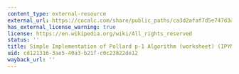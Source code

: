 ```yaml
---
content_type: external-resource
external_url: https://cocalc.com/share/public_paths/ca3d2afaf7d5e747d3d292997f5b8f2fcc704c34
has_external_license_warning: true
license: https://en.wikipedia.org/wiki/All_rights_reserved
status: ''
title: Simple Implementation of Pollard p-1 Algorithm (worksheet) (IPYNB)
uid: cd121316-3ae5-40a3-b21f-c0c23822de12
wayback_url: ''
---
```

